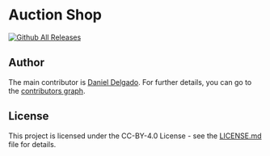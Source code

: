 # Auction Shop
[![Github All Releases](https://img.shields.io/badge/license-CC--BY--4.0-blue.svg)](https://choosealicense.com/licenses/cc-by-4.0)

## Author

The main contributor is [Daniel Delgado](https://github.com/ddelgadoJS). For further details, you can go to the [contributors graph](https://github.com/ddelgadoJS/Basic-Linux-Workshop/graphs/contributors).

## License

This project is licensed under the CC-BY-4.0 License - see the [LICENSE.md](LICENSE.md) file for details.
